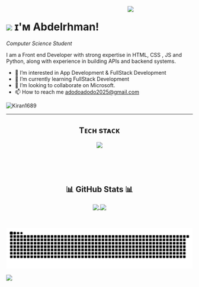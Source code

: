 <!--Night Owl image-->
<div>
  <img align="right" width="35%" src="https://owlbertsio-resized.s3.amazonaws.com/Popper.psd.full.png">
</div>


<!--Header Name-->
# <img src="https://emojis.slackmojis.com/emojis/images/1531849430/4246/blob-sunglasses.gif?1531849430" width="30"/> ɪ'ᴍ Abdelrhman! 
*Computer Science Student*
<br /> 

<!--Start Intro-->               
<p align="left">I am a Front end Developer with strong expertise in HTML, CSS , JS and Python, along with experience in building APIs and backend systems.</p>

- 👀 I’m interested in App Development & FullStack Development
- 🌱 I’m currently learning FullStack Development
- 💞️ I’m looking to collaborate on Microsoft.
- 📫 How to reach me adodoadodo2025@gmail.com
<!--End Intro-->


<!--Profile Count Badge-->
<p align="left">
  <img src="https://komarev.com/ghpvc/?username=AbdoXCode&label=Profile%20views&color=ff8449&style=for-the-badge&logo=star" alt="Kiran1689" style="padding-right:20;" />
</p>
<hr/>



<!--Languages and Tools-->       
<h2 align="center">Tᴇᴄʜ sᴛᴀᴄᴋ</h2>
<p align="center">
  <a href="https://skillicons.dev">
    <img src="https://skillicons.dev/icons?i=html,css,js,react,nodejs,expressjs,python,postgres,git,github,cpp" />
  </a>
</p>


<!--End Languages and Tools-->     

<br/>
<br/>
<br/>


<!--Status-->
<h2 align="center">📊 GitHub Stats 📊</h2>

<div align="center">
<a href="https://github.com/AbdoXCode/github-readme-stats">
  <img height=190 align="center" src="https://stats-ruddy-five.vercel.app/api?username=AbdoXCode&theme=react&show_icons=true&count_private=true&v=1" />
</a>
<a href="https://github.com/anuraghazra/convoychat">
  <img height=200 align="center" src="https://stats-ruddy-five.vercel.app/api/top-langs?username=AbdoXCode&theme=react&layout=compact&langs_count=8&card_width=320&v=1" />
</a>


</div>
<!--End Status-->
<br/>
<br/>
<p align="center">
  <img src="https://github.com/AbdoXCode/AbdoXCode/blob/main/assets/github-contribution-grid-snake.svg">
</p>

![](https://hit.yhype.me/github/profile?account_id=195650454)
